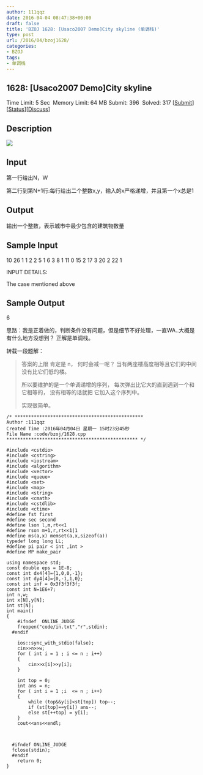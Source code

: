 ```yaml
---
author: 111qqz
date: 2016-04-04 08:47:38+00:00
draft: false
title: 'BZOJ 1628: [Usaco2007 Demo]City skyline (单调栈)'
type: post
url: /2016/04/bzoj1628/
categories:
- BZOJ
tags:
- 单调栈
---
```





## 1628: [Usaco2007 Demo]City skyline


Time Limit: 5 Sec  Memory Limit: 64 MB
Submit: 396  Solved: 317
[[Submit](http://www.lydsy.com/JudgeOnline/submitpage.php?id=1628)][[Status](http://www.lydsy.com/JudgeOnline/problemstatus.php?id=1628)][[Discuss](http://www.lydsy.com/JudgeOnline/bbs.php?id=1628)]


## Description







![](http://www.lydsy.com/JudgeOnline/upload/201506/1.PNG)








## Input







第一行给出N，W




第二行到第N+1行:每行给出二个整数x,y，输入的x严格递增，并且第一个x总是1







## Output






输出一个整数，表示城市中最少包含的建筑物数量






## Sample Input




10 26
1 1
2 2
5 1
6 3
8 1
11 0
15 2
17 3
20 2
22 1

INPUT DETAILS:

The case mentioned above






## Sample Output




6








思路：我是正着做的，判断条件没有问题，但是细节不好处理，一直WA..大概是有什么地方没想到？ 正解是单调栈。




转载一段题解：




<blockquote>

> 
> 

答案的上限 肯定是 n， 何时会减一呢？ 当有两座楼高度相等且它们的中间没有比它们低的楼。

所以要维护的是一个单调递增的序列， 每次弹出比它大的直到遇到一个和它相等的， 没有相等的话就把 它加入这个序列中。

实现很简单。


> 
> </blockquote>







<blockquote>

> 
> </blockquote>



 

    
    /* ***********************************************
    Author :111qqz
    Created Time :2016年04月04日 星期一 15时23分45秒
    File Name :code/bzoj/1628.cpp
    ************************************************ */
    
    #include <cstdio>
    #include <cstring>
    #include <iostream>
    #include <algorithm>
    #include <vector>
    #include <queue>
    #include <set>
    #include <map>
    #include <string>
    #include <cmath>
    #include <cstdlib>
    #include <ctime>
    #define fst first
    #define sec second
    #define lson l,m,rt<<1
    #define rson m+1,r,rt<<1|1
    #define ms(a,x) memset(a,x,sizeof(a))
    typedef long long LL;
    #define pi pair < int ,int >
    #define MP make_pair
    
    using namespace std;
    const double eps = 1E-8;
    const int dx4[4]={1,0,0,-1};
    const int dy4[4]={0,-1,1,0};
    const int inf = 0x3f3f3f3f;
    const int N=1E6+7;
    int n,w;
    int x[N],y[N];
    int st[N];
    int main()
    {
    	#ifndef  ONLINE_JUDGE 
    	freopen("code/in.txt","r",stdin);
      #endif
    
    	ios::sync_with_stdio(false);
    	cin>>n>>w;
    	for ( int i = 1 ; i <= n ; i++)
    	{
    	    cin>>x[i]>>y[i];
    	}
    
    	int top = 0;
    	int ans = n;
    	for ( int i = 1 ;i  <= n ; i++)
    	{
    	    while (top&&y[i]<st[top]) top--;
    	    if (st[top]==y[i]) ans--;
    	    else st[++top] = y[i];
    	}
    	cout<<ans<<endl;
    
    	
    
      #ifndef ONLINE_JUDGE  
      fclose(stdin);
      #endif
        return 0;
    }
    



